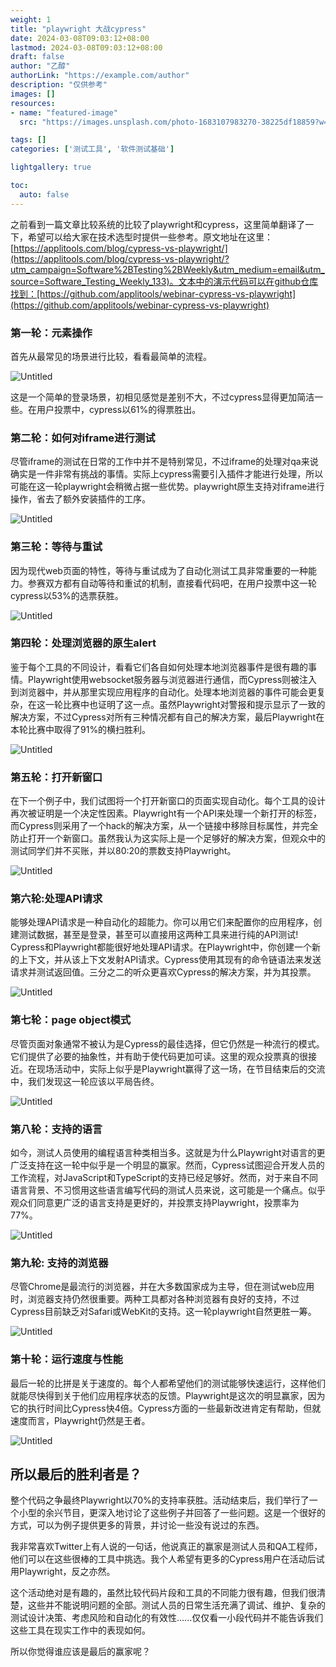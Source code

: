 ```yaml
---
weight: 1
title: "playwright 大战cypress"
date: 2024-03-08T09:03:12+08:00
lastmod: 2024-03-08T09:03:12+08:00
draft: false
author: "乙醇"
authorLink: "https://example.com/author"
description: "仅供参考"
images: []
resources:
- name: "featured-image"
  src: "https://images.unsplash.com/photo-1683107983270-38225df18859?w=300"

tags: []
categories: ['测试工具', '软件测试基础']

lightgallery: true

toc:
  auto: false
---
```


之前看到一篇文章比较系统的比较了playwright和cypress，这里简单翻译了一下，希望可以给大家在技术选型时提供一些参考。原文地址在这里：[https://applitools.com/blog/cypress-vs-playwright/](https://applitools.com/blog/cypress-vs-playwright/?utm_campaign=Software%2BTesting%2BWeekly&utm_medium=email&utm_source=Software_Testing_Weekly_133)。文本中的演示代码可以在github仓库找到：[https://github.com/applitools/webinar-cypress-vs-playwright](https://github.com/applitools/webinar-cypress-vs-playwright)

### 第一轮：元素操作

首先从最常见的场景进行比较，看看最简单的流程。

![Untitled](playwright%20%E5%A4%A7%E6%88%98cypress%2011b717732e2e4ceebd0b58c3fd83cc16/Untitled.png)

这是一个简单的登录场景，初相见感觉是差别不大，不过cypress显得更加简洁一些。在用户投票中，cypress以61%的得票胜出。

### 第二轮：如何对iframe进行测试

尽管iframe的测试在日常的工作中并不是特别常见，不过iframe的处理对qa来说确实是一件非常有挑战的事情。实际上cypress需要引入插件才能进行处理，所以可能在这一轮playwright会稍微占据一些优势。playwright原生支持对iframe进行操作，省去了额外安装插件的工序。

![Untitled](playwright%20%E5%A4%A7%E6%88%98cypress%2011b717732e2e4ceebd0b58c3fd83cc16/Untitled%201.png)

### 第三轮：等待与重试

因为现代web页面的特性，等待与重试成为了自动化测试工具非常重要的一种能力。参赛双方都有自动等待和重试的机制，直接看代码吧，在用户投票中这一轮cypress以53%的选票获胜。

![Untitled](playwright%20%E5%A4%A7%E6%88%98cypress%2011b717732e2e4ceebd0b58c3fd83cc16/Untitled%202.png)

### 第四轮：处理浏览器的原生alert

鉴于每个工具的不同设计，看看它们各自如何处理本地浏览器事件是很有趣的事情。Playwright使用websocket服务器与浏览器进行通信，而Cypress则被注入到浏览器中，并从那里实现应用程序的自动化。处理本地浏览器的事件可能会更复杂，在这一轮比赛中也证明了这一点。虽然Playwright对警报和提示显示了一致的解决方案，不过Cypress对所有三种情况都有自己的解决方案，最后Playwright在本轮比赛中取得了91%的横扫胜利。

![Untitled](playwright%20%E5%A4%A7%E6%88%98cypress%2011b717732e2e4ceebd0b58c3fd83cc16/Untitled%203.png)

### 第五轮：打开新窗口

在下一个例子中，我们试图将一个打开新窗口的页面实现自动化。每个工具的设计再次被证明是一个决定性因素。Playwright有一个API来处理一个新打开的标签，而Cypress则采用了一个hack的解决方案，从一个链接中移除目标属性，并完全防止打开一个新窗口。虽然我认为这实际上是一个足够好的解决方案，但观众中的测试同学们并不买账，并以80:20的票数支持Playwright。

![Untitled](playwright%20%E5%A4%A7%E6%88%98cypress%2011b717732e2e4ceebd0b58c3fd83cc16/Untitled%204.png)

### 第六轮:处理API请求

能够处理API请求是一种自动化的超能力。你可以用它们来配置你的应用程序，创建测试数据，甚至是登录，甚至可以直接用这两种工具来进行纯的API测试! Cypress和Playwright都能很好地处理API请求。在Playwright中，你创建一个新的上下文，并从该上下文发射API请求。Cypress使用其现有的命令链语法来发送请求并测试返回值。三分之二的听众更喜欢Cypress的解决方案，并为其投票。

![Untitled](playwright%20%E5%A4%A7%E6%88%98cypress%2011b717732e2e4ceebd0b58c3fd83cc16/Untitled%205.png)

### 第七轮：page object模式

尽管页面对象通常不被认为是Cypress的最佳选择，但它仍然是一种流行的模式。它们提供了必要的抽象性，并有助于使代码更加可读。这里的观众投票真的很接近。在现场活动中，实际上似乎是Playwright赢得了这一场，在节目结束后的交流中，我们发现这一轮应该以平局告终。

![Untitled](playwright%20%E5%A4%A7%E6%88%98cypress%2011b717732e2e4ceebd0b58c3fd83cc16/Untitled%206.png)

### 第八轮：支持的语言

如今，测试人员使用的编程语言种类相当多。这就是为什么Playwright对语言的更广泛支持在这一轮中似乎是一个明显的赢家。然而，Cypress试图迎合开发人员的工作流程，对JavaScript和TypeScript的支持已经足够好。然而，对于来自不同语言背景、不习惯用这些语言编写代码的测试人员来说，这可能是一个痛点。似乎观众们同意更广泛的语言支持是更好的，并投票支持Playwright，投票率为77%。

![Untitled](playwright%20%E5%A4%A7%E6%88%98cypress%2011b717732e2e4ceebd0b58c3fd83cc16/Untitled%207.png)

### 第九轮: 支持的浏览器

尽管Chrome是最流行的浏览器，并在大多数国家成为主导，但在测试web应用时，浏览器支持仍然很重要。两种工具都对各种浏览器有良好的支持，不过Cypress目前缺乏对Safari或WebKit的支持。这一轮playwright自然更胜一筹。

![Untitled](playwright%20%E5%A4%A7%E6%88%98cypress%2011b717732e2e4ceebd0b58c3fd83cc16/Untitled%208.png)

### 第十轮：运行速度与性能

最后一轮的比拼是关于速度的。每个人都希望他们的测试能够快速运行，这样他们就能尽快得到关于他们应用程序状态的反馈。Playwright是这次的明显赢家，因为它的执行时间比Cypress快4倍。Cypress方面的一些最新改进肯定有帮助，但就速度而言，Playwright仍然是王者。

![Untitled](playwright%20%E5%A4%A7%E6%88%98cypress%2011b717732e2e4ceebd0b58c3fd83cc16/Untitled%209.png)

## 所以最后的胜利者是？

整个代码之争最终Playwright以70%的支持率获胜。活动结束后，我们举行了一个小型的余兴节目，更深入地讨论了这些例子并回答了一些问题。这是一个很好的方式，可以为例子提供更多的背景，并讨论一些没有说过的东西。

我非常喜欢Twitter上有人说的一句话，他说真正的赢家是测试人员和QA工程师，他们可以在这些很棒的工具中挑选。我个人希望有更多的Cypress用户在活动后试用Playwright，反之亦然。

这个活动绝对是有趣的，虽然比较代码片段和工具的不同能力很有趣，但我们很清楚，这些并不能说明问题的全部。测试人员的日常生活充满了调试、维护、复杂的测试设计决策、考虑风险和自动化的有效性......仅仅看一小段代码并不能告诉我们这些工具在现实工作中的表现如何。

所以你觉得谁应该是最后的赢家呢？